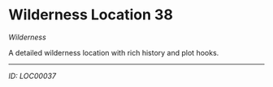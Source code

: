 # Wilderness Location 38

*Wilderness*

A detailed wilderness location with rich history and plot hooks.

---
*ID: LOC00037*